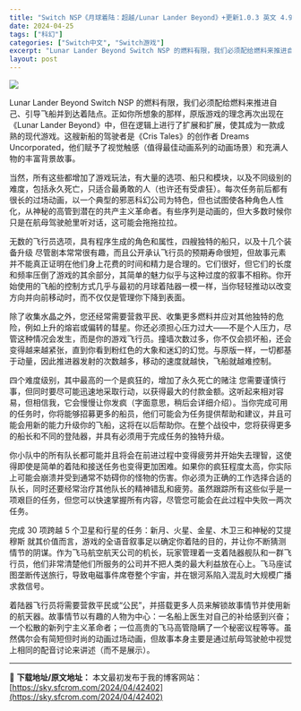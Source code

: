 ```yaml
---
title: "Switch NSP《月球着陆：超越/Lunar Lander Beyond》+更新1.0.3 英文 4.9G"
date: 2024-04-25
tags: ["科幻"]
categories: ["Switch中文", "Switch游戏"]
excerpt: "Lunar Lander Beyond Switch NSP 的燃料有限，我们必须配给燃料来推进自己、引导飞船并到达着陆点。正如你所想象的那样，原版游戏的理念再次出现在《Lunar Lander Beyond》中，但在逻辑上进行了扩展和扩展，使其成为一款成熟的现代游戏。这艘新船的驾驶者是《Cris &hellip;"
layout: post
---
```


<img class="aligncenter" src="https://sky.sfcrom.com/wp-content/uploads/2024/04/20240425113726-74eab.jpeg" />

Lunar Lander Beyond Switch NSP 的燃料有限，我们必须配给燃料来推进自己、引导飞船并到达着陆点。正如你所想象的那样，原版游戏的理念再次出现在《Lunar Lander Beyond》中，但在逻辑上进行了扩展和扩展，使其成为一款成熟的现代游戏。这艘新船的驾驶者是《Cris Tales》的创作者 Dreams Uncorporated，他们赋予了视觉触感（值得最佳动画系列的动画场景）和充满人物的丰富背景故事。

当然，所有这些都增加了游戏玩法，有大量的选项、船只和模块，以及不同级别的难度，包括永久死亡，只适合最勇敢的人（也许还有受虐狂）。每次任务前后都有很长的过场动画，以一个典型的邪恶科幻公司为特色，但也试图使各种角色人性化，从神秘的高管到潜在的共产主义革命者。有些序列是动画的，但大多数时候你只是在航母驾驶舱里听对话，这可能会拖拖拉拉。

无数的飞行员选项，具有程序生成的角色和属性，四艘独特的船只，以及十几个装备升级
尽管剧本常常很有趣，而且公开承认飞行员的预期寿命很短，但故事元素并不能真正证明在他们身上花费的时间和精力是合理的。它们很好，但它们的长度和频率压倒了游戏的其余部分，其简单的魅力似乎与这种过度的叙事不相称。你开始使用的飞船的控制方式几乎与最初的月球着陆器一模一样，当你轻轻推动以改变方向并向前移动时，而不仅仅是管理你下降到表面。

除了收集水晶之外，您还经常需要营救平民、收集更多燃料并应对其他独特的危险，例如上升的熔岩或偏转的彗星。你还必须担心压力过大——不是个人压力，尽管这种情况会发生，而是你的游戏飞行员。撞墙次数过多，你不仅会损坏船，还会变得越来越紧张，直到你看到粉红色的大象和迷幻的幻觉。与原版一样，一切都基于动量，因此推进器发射的次数越多，移动的速度就越快，飞船就越难控制。

四个难度级别，其中最高的一个是疯狂的，增加了永久死亡的赌注
您需要谨慎行事，但同时要尽可能迅速地采取行动，以获得最大的付款金额。这听起来相对容易，但相信我，它会慢慢让你发疯（字面意思，稍后会详细介绍）。当你完成可用的任务时，你将能够招募更多的船员，他们可能会为任务提供帮助和建议，并且可能会用新的能力升级你的飞船，这将在以后帮助你。在整个战役中，您将获得更多的船长和不同的登陆器，并具有必须用于完成任务的独特升级。

你小队中的所有队长都可能并且将会在前进过程中变得疲劳并开始失去理智，这使得即使是简单的着陆和接送任务也变得更加困难。如果你的疯狂程度太高，你实际上可能会崩溃并受到通常不妨碍你的怪物的伤害。你必须为正确的工作选择合适的队长，同时还要经常治疗其他队长的精神错乱和疲劳。虽然跟踪所有这些似乎是一项艰巨的任务，但您可以快速掌握所有内容，尽管您可能会在此过程中失败一两次任务。

完成 30 项跨越 5 个卫星和行星的任务：新月、火星、金星、木卫三和神秘的艾提穆斯
就其价值而言，游戏的全语音叙事足以确定你着陆的目的，并让你不断猜测情节的阴谋。作为飞马航空航天公司的机长，玩家管理着一支着陆器舰队和一群飞行员，他们非常清楚他们所服务的公司并不把人类的最大利益放在心上。飞马座试图垄断传送旅行，导致电磁事件席卷整个宇宙，并在银河系陷入混乱时大规模广播求救信号。

着陆器飞行员将需要营救平民或“公民”，并搭载更多人员来解锁故事情节并使用新的航天器。故事情节以有趣的人物为中心：一名船上医生对自己的补给感到兴奋；一个松散的新列宁主义革命者；一位高贵的飞马高管隐瞒了一个秘密议程等等。虽然偶尔会有简短但时尚的动画过场动画，但故事本身主要是通过航母驾驶舱中视觉上相同的配音讨论来讲述（而不是展示）。

---
📖 **下载地址/原文地址：** 本文最初发布于我的博客网站：[https://sky.sfcrom.com/2024/04/42402](https://sky.sfcrom.com/2024/04/42402)
